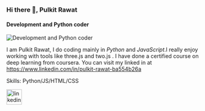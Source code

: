 ### Hi there 👋, Pulkit Rawat
#### Development and Python coder
![Development and Python coder](s/banner.png)

I am Pulkit Rawat, I do coding mainly in *Python* and *JavaScript*.I really enjoy working with tools like three.js and two.js . I have done a certified course on deep learning from coursera. You can visit my linked in at https://www.linkedin.com/in/pulkit-rawat-ba554b26a

Skills: Python/JS/HTML/CSS



[<img src='https://cdn.jsdelivr.net/npm/simple-icons@3.0.1/icons/linkedin.svg' alt='linkedin' height='40'>](https://www.linkedin.com/in/pulkit-rawat-ba554b26a/)  


